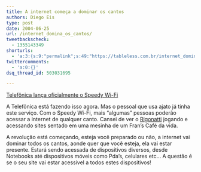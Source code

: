 ```yaml
---
title: A internet começa a dominar os cantos
authors: Diego Eis
type: post
date: 2004-06-25
url: /internet_domina_os_cantos/
tweetbackscheck:
  - 1355143349
shorturls:
  - 'a:3:{s:9:"permalink";s:49:"https://tableless.com.br/internet_domina_os_cantos";s:7:"tinyurl";s:26:"https://tinyurl.com/3rx39r8";s:4:"isgd";s:19:"https://is.gd/q6QNKD";}'
twittercomments:
  - 'a:0:{}'
dsq_thread_id: 503031695

---
```

[Telefônica lança oficialmente o Speedy Wi-Fi][1]
              
A Telefônica está fazendo isso agora. Mas o pessoal que usa ajato já tinha este serviço. Com o Speedy Wi-Fi, mais &#8220;algumas&#8221; pessoas poderão acessar a internet de qualquer canto. Cansei de ver o [Rigonatti][2] jogando e acessando sites sentado em uma mesinha de um Fran&#8217;s Café da vida.
              
A revolução está começando, esteja você preparado ou não, a internet vai dominar todos os cantos, aonde quer que você esteja, ela vai estar presente. Estará sendo acessada de dispositivos diversos, desde Notebooks até dispositivos móveis como Pda&#8217;s, celulares etc&#8230; A questão é se o seu site vai estar acessível a todos estes dispositivos!

 [1]: https://idgnow.uol.com.br/AdPortalv5/InternetInterna.aspx?GUID=6F6BD229-CC1F-4446-B015-8B8242ECDF55&ChannelID=2000012
 [2]: https://www.rigonatti.com.br/mobile/